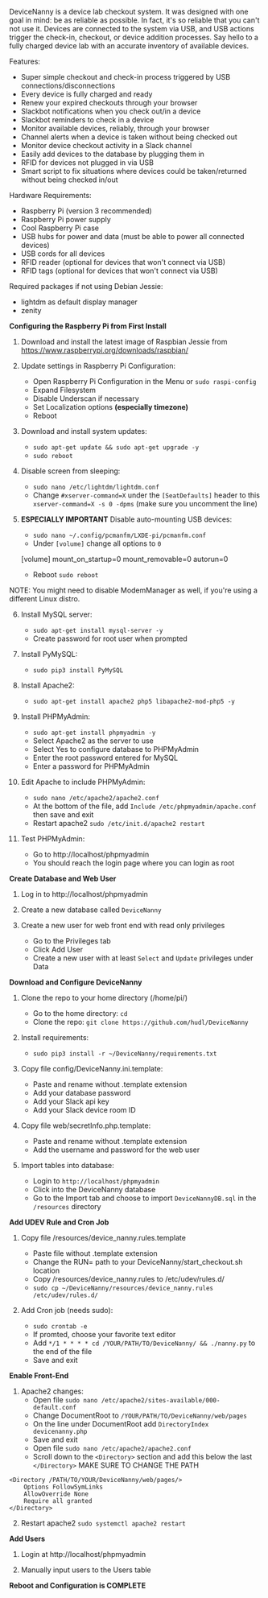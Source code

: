 DeviceNanny is a device lab checkout system. It was designed with one goal in mind: be as reliable as possible. In fact, it's so reliable that you can't not use it. Devices are connected to the system via USB, and USB actions trigger the check-in, checkout, or device addition processes. Say hello to a fully charged device lab with an accurate inventory of available devices.

Features:
- Super simple checkout and check-in process triggered by USB connections/disconnections
- Every device is fully charged and ready
- Renew your expired checkouts through your browser
- Slackbot notifications when you check out/in a device
- Slackbot reminders to check in a device
- Monitor available devices, reliably, through your browser
- Channel alerts when a device is taken without being checked out
- Monitor device checkout activity in a Slack channel
- Easily add devices to the database by plugging them in
- RFID for devices not plugged in via USB
- Smart script to fix situations where devices could be taken/returned without being checked in/out


Hardware Requirements:
- Raspberry Pi (version 3 recommended)
- Raspberry Pi power supply
- Cool Raspberry Pi case
- USB hubs for power and data (must be able to power all connected devices)
- USB cords for all devices
- RFID reader (optional for devices that won't connect via USB)
- RFID tags (optional for devices that won't connect via USB)

Required packages if not using Debian Jessie:
- lightdm as default display manager
- zenity


**Configuring the Raspberry Pi from First Install**

1. Download and install the latest image of Raspbian Jessie from https://www.raspberrypi.org/downloads/raspbian/

2. Update settings in Raspberry Pi Configuration:
    - Open Raspberry Pi Configuration in the Menu or `sudo raspi-config`
    - Expand Filesystem
    - Disable Underscan if necessary
    - Set Localization options **(especially timezone)**
    - Reboot
    
3. Download and install system updates:
    - `sudo apt-get update && sudo apt-get upgrade -y`
    - `sudo reboot`
    
4. Disable screen from sleeping:
    - `sudo nano /etc/lightdm/lightdm.conf`
    - Change `#xserver-command=X` under the `[SeatDefaults]` header to this `xserver-command=X -s 0 -dpms` (make sure you uncomment the line)

5. **ESPECIALLY IMPORTANT** Disable auto-mounting USB devices:
    - `sudo nano ~/.config/pcmanfm/LXDE-pi/pcmanfm.conf`
    - Under `[volume]` change all options to `0`

    [volume]
    mount_on_startup=0
    mount_removable=0
    autorun=0
    
    - Reboot `sudo reboot`

NOTE: You might need to disable ModemManager as well, if you're using a different Linux distro.

6. Install MySQL server:
    - `sudo apt-get install mysql-server -y`
    - Create password for root user when prompted

7. Install PyMySQL:
    - `sudo pip3 install PyMySQL`

8. Install Apache2:
    - `sudo apt-get install apache2 php5 libapache2-mod-php5 -y`

9. Install PHPMyAdmin:
    - `sudo apt-get install phpmyadmin -y`
    - Select Apache2 as the server to use
    - Select Yes to configure database to PHPMyAdmin
    - Enter the root password entered for MySQL
    - Enter a password for PHPMyAdmin

10. Edit Apache to include PHPMyAdmin:
    - `sudo nano /etc/apache2/apache2.conf`
    - At the bottom of the file, add `Include /etc/phpmyadmin/apache.conf` then save and exit
    - Restart apache2 `sudo /etc/init.d/apache2 restart`
    
11. Test PHPMyAdmin:
    - Go to http://localhost/phpmyadmin
    - You should reach the login page where you can login as root
   

**Create Database and Web User**

1. Log in to http://localhost/phpmyadmin

2. Create a new database called `DeviceNanny`

3. Create a new user for web front end with read only privileges
    - Go to the Privileges tab
    - Click Add User
    - Create a new user with at least `Select` and `Update` privileges under Data

**Download and Configure DeviceNanny**

1. Clone the repo to your home directory (/home/pi/)
    - Go to the home directory: `cd`
    - Clone the repo: `git clone https://github.com/hudl/DeviceNanny`

2. Install requirements:
    - `sudo pip3 install -r ~/DeviceNanny/requirements.txt`

2. Copy file config/DeviceNanny.ini.template:
    - Paste and rename without .template extension
    - Add your database password
    - Add your Slack api key
    - Add your Slack device room ID
    
3. Copy file web/secretInfo.php.template:
    - Paste and rename without .template extension
    - Add the username and password for the web user
    
4. Import tables into database:
    - Login to `http://localhost/phpmyadmin`
    - Click into the DeviceNanny database
    - Go to the Import tab and choose to import `DeviceNannyDB.sql` in the `/resources` directory

**Add UDEV Rule and Cron Job**

1. Copy file /resources/device_nanny.rules.template
    - Paste file without .template extension
    - Change the RUN= path to your DeviceNanny/start_checkout.sh location
    - Copy /resources/device_nanny.rules to /etc/udev/rules.d/
    - `sudo cp ~/DeviceNanny/resources/device_nanny.rules /etc/udev/rules.d/`

2. Add Cron job (needs sudo):
    - `sudo crontab -e`
    - If promted, choose your favorite text editor
    - Add `*/1 * * * * cd /YOUR/PATH/TO/DeviceNanny/ && ./nanny.py` to the end of the file
    - Save and exit
    
**Enable Front-End**

1. Apache2 changes:
    - Open file `sudo nano /etc/apache2/sites-available/000-default.conf`
    - Change DocumentRoot to `/YOUR/PATH/TO/DeviceNanny/web/pages`
    - On the line under DocumentRoot add `DirectoryIndex devicenanny.php`
    - Save and exit
    - Open file `sudo nano /etc/apache2/apache2.conf`
    - Scroll down to the `<Directory>` section and add this below the last `</Directory>`
MAKE SURE TO CHANGE THE PATH
```
<Directory /PATH/TO/YOUR/DeviceNanny/web/pages/>
    Options FollowSymLinks
    AllowOverride None
    Require all granted
</Directory>
```

2. Restart apache2 `sudo systemctl apache2 restart`


**Add Users**

1. Login at http://localhost/phpmyadmin

2. Manually input users to the Users table
    
    

**Reboot and Configuration is COMPLETE**
